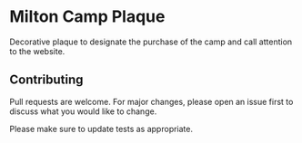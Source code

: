 # Milton Camp Plaque

Decorative plaque to designate the purchase of the camp and call attention to the website.

## Contributing
Pull requests are welcome. For major changes, please open an issue first to discuss what you would like to change.

Please make sure to update tests as appropriate.